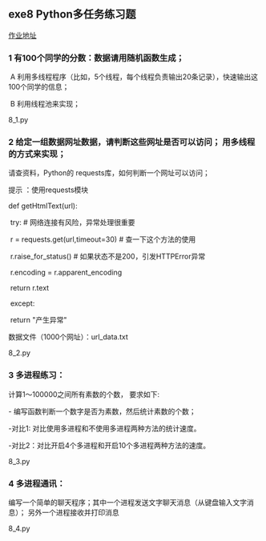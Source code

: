 ## exe8 Python多任务练习题

[作业地址](https://note.youdao.com/ynoteshare1/index.html?id=3851b0ef7da7d113e9a8d9ca4f3f48e6&type=note)

### 1  有100个同学的分数：数据请用随机函数生成；

​     A  利用多线程程序（比如，5个线程，每个线程负责输出20条记录），快速输出这100个同学的信息；

​     B 利用线程池来实现；

8_1.py

### 2 给定一组数据网址数据，请判断这些网址是否可以访问； 用多线程的方式来实现；

   请查资料，Python的 requests库，如何判断一个网址可以访问；

提示 ：使用requests模块

   def getHtmlText(url):

​    try:        # 网络连接有风险，异常处理很重要

​        r = requests.get(url,timeout=30)    # 查一下这个方法的使用

​        r.raise_for_status()       # 如果状态不是200，引发HTTPError异常

​        r.encoding = r.apparent_encoding

​        return r.text

​    except:

​         return "产生异常"

  数据文件（1000个网址）：url_data.txt

8_2.py

### 3  多进程练习：

计算1～100000之间所有素数的个数， 要求如下:

\- 编写函数判断一个数字是否为素数，然后统计素数的个数；

-对比1: 对比使用多进程和不使用多进程两种方法的统计速度。

-对比2：对比开启4个多进程和开启10个多进程两种方法的速度。

8_3.py

### 4 多进程通讯：

  编写一个简单的聊天程序；其中一个进程发送文字聊天消息（从键盘输入文字消息）；  另外一个进程接收并打印消息

8_4.py